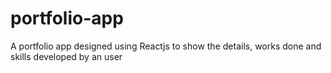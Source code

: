 # portfolio-app
A portfolio app designed using Reactjs to show the details, works done and skills developed by an user
